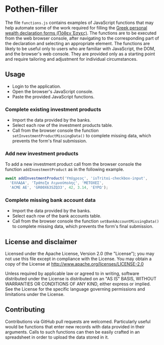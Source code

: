 # Pothen-filler

The file `functions.js` contains examples of JavaScript functions that
may help automate some of the work required for filling the [Greek personal
wealth declaration forms (Πόθεν Έσχες)](https://www.pothen.gr/).
The functions are to be executed from the web browser console,
after navigating to the corresponding part of the declaration
and selecting an appropriate element.
The functions are likely to be useful only to users who are familiar
with JavaScript, the DOM, and the browser's web console.
They are provided only as a starting point and require tailoring and
adjustment for individual circumstances.

## Usage

* Login to the application.
* Open the browser's JavaScript console.
* Paste the provided JavaScript functions.

### Complete existing investment products
* Import the data provided by the banks.
* Select each row of the investment products table.
* Call from the browser console the function `setInvestmentProductMissingData()`
  to complete missing data, which prevents the form's final submission.

### Add new investment products
To add a new investment product call from the browser console the function
`addInvestmentProduct` as in the following example.

```js
await addInvestmentProduct('Υπόχρεος', 'isTritoi-checkbox-input',
  'ΕΛΛΑΔΑ', 'Τράπεζα Λιμνούπολης', 'ΜΕΤΟΧΕΣ',
  'ACME ΑΕ', 'GR00X63SZQ33', 42, 3.14, 'ΕΥΡΩ');
```
### Complete missing bank account data
* Import the data provided by the banks.
* Select each row of the bank accounts table.
* Call from the browser console the function `setBankAccountMissingData()`
  to complete missing data, which prevents the form's final submission.

## License and disclaimer
Licensed under the Apache License, Version 2.0 (the "License");
you may not use this file except in compliance with the License.
You may obtain a copy of the License at
http://www.apache.org/licenses/LICENSE-2.0

Unless required by applicable law or agreed to in writing, software
distributed under the License is distributed on an "AS IS" BASIS,
WITHOUT WARRANTIES OR CONDITIONS OF ANY KIND, either express or implied.
See the License for the specific language governing permissions and
limitations under the License.

## Contributing
Contributions via GitHub pull requests are welcomed.
Particularly useful would be functions that enter new records
with data provided in their arguments.
Calls to such functions can then be easily crafted in an spreadsheet
in order to upload the data stored in it.
